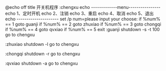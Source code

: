 @echo off
title 开关机程序
:chengxu
echo -------------menu----------------
echo          1、定时开机
echo          2、注销
echo          3、重启
echo          4、取消
echo          5、退出
echo ---------------------
set  /p  num=please input your choose:
if  %num% == 1 goto  guanji 
if %num% == 2  goto zhuxiao
if  %num% == 3 goto chongqi 
if %num% == 4 goto qvxiao 
if %num% == 5 exit
:guanji 
shutdown -s -t 100
go to chengxu

:zhuxiao
shutdown -l
go to chengxu 

:chongqi
shutdown -r
go to chengxu 

:qvxiao
shutdown -a
go to chengxu